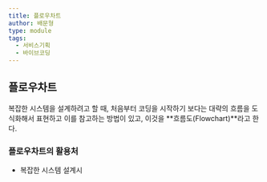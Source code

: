 ```yaml
---
title: 플로우차트
author: 배문형
type: module
tags:
  - 서비스기획
  - 바이브코딩
---
```


## 플로우차트

복잡한 시스템을 설계하려고 할 때, 처음부터 코딩을 시작하기 보다는 대략의 흐름을 도식화해서 표현하고 이를 참고하는 방법이 있고, 이것을 **흐름도(Flowchart)**라고 한다.

### 플로우차트의 활용처

- 복잡한 시스템 설계시 